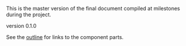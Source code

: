 This is the master version of the final document compiled at milestones during the project. 

version 0.1.0

See the [outline](https://github.com/ASU-CPI/github-experiment/blob/master/article/outline.md) for links to the component parts.

